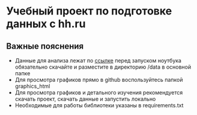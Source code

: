 # Учебный проект по подготовке данных с hh.ru

## Важные пояснения

* Данные для анализа лежат по [ссылке](https://drive.google.com/drive/folders/1QNOVT0si6LxKcyXb8TXEi_COi-9IH1kO?usp=sharing) перед запуском ноутбука обязательно скачайте и разместите в директорию /data в основной папке
* Для просмотра графиков прямо в github воспользуйтесь папкой graphics_html
* Для просмотра графиков и детального изучения рекомендуется скачать проект, скачать данные и запустить локально
* Необходимые для работы библиотеки указаны в requirements.txt